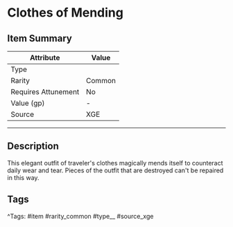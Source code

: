 # Clothes of Mending

## Item Summary

| Attribute            | Value                        |
|----------------------|------------------------------|
| Type                 |   |
| Rarity               | Common             |
| Requires Attunement  | No                |
| Value (gp)           | -    |
| Source               | XGE |

---

## Description

This elegant outfit of traveler's clothes magically mends itself to counteract daily wear and tear. Pieces of the outfit that are destroyed can't be repaired in this way.

## Tags

^Tags: #item #rarity_common #type__ #source_xge
